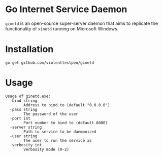 # Go Internet Service Daemon

`ginetd` is an open-source super-server daemon that aims to replicate the functionality of `xinetd` running on Microsoft Windows.

# Installation

```
go get github.com/violenttestpen/ginetd
```

# Usage

```
Usage of ginetd.exe:
  -bind string
        Address to bind to (default "0.0.0.0")
  -pass string
        The password of the user
  -port int
        Port number to bind to (default 8080)
  -server string
        Path to service to be daemonized
  -user string
        The user to run the service as
  -verbosity int
        Verbosity mode (0-2)
```